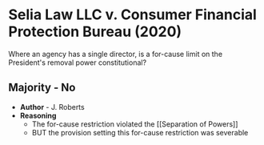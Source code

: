 # Selia Law LLC v. Consumer Financial Protection Bureau (2020)
Where an agency has a single director, is a for-cause limit on the President's removal power constitutional?

## Majority - No
* **Author** - J. Roberts
* **Reasoning**
	* The for-cause restriction violated the [[Separation of Powers]]
	* BUT the provision setting this for-cause restriction was severable